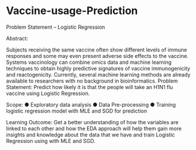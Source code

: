 # Vaccine-usage-Prediction
Problem Statement – Logistic Regression

Abstract:

Subjects receiving the same vaccine often show different levels of immune responses
and some may even present adverse side effects to the vaccine. Systems vaccinology can
combine omics data and machine learning techniques to obtain highly predictive
signatures of vaccine immunogenicity and reactogenicity. Currently, several machine
learning methods are already available to researchers with no background in
bioinformatics.
Problem Statement:
Predict how likely it is that the people will take an H1N1 flu vaccine using Logistic
Regression.



Scope:
● Exploratory data analysis
● Data Pre-processing
● Training logistic regression model with MLE and SGD for prediction



Learning Outcome:
Get a better understanding of how the variables are linked to each
other and how the EDA approach will help them gain more insights and knowledge
about the data that we have and train Logistic Regression using with MLE and SGD.
